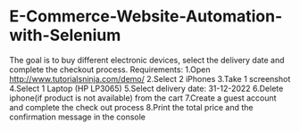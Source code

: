 # E-Commerce-Website-Automation-with-Selenium
The goal is to buy different electronic devices, select the delivery date and complete the checkout process.
Requirements:
1.Open http://www.tutorialsninja.com/demo/
2.Select 2 iPhones
3.Take 1 screenshot
4.Select 1 Laptop (HP LP3065)
5.Select delivery date: 31-12-2022
6.Delete iphone(if product is not available) from the cart
7.Create a guest account and complete the check out process
8.Print the total price and the confirmation message in the console

